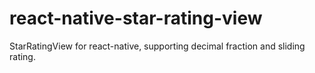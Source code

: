 # react-native-star-rating-view
StarRatingView for react-native, supporting decimal fraction and sliding rating.
